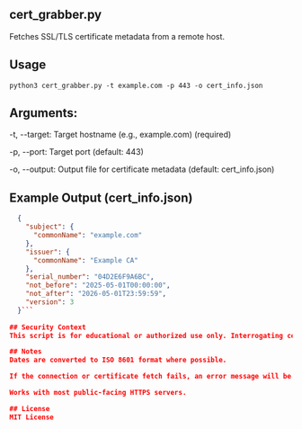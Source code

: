 ## cert_grabber.py
Fetches SSL/TLS certificate metadata from a remote host.

## Usage
```python3 cert_grabber.py -t example.com -p 443 -o cert_info.json```

## Arguments:

-t, --target: Target hostname (e.g., example.com) (required)

-p, --port: Target port (default: 443)

-o, --output: Output file for certificate metadata (default: cert_info.json)

## Example Output (cert_info.json)
```json
  {
    "subject": {
      "commonName": "example.com"
    },
    "issuer": {
      "commonName": "Example CA"
    },
    "serial_number": "04D2E6F9A6BC",
    "not_before": "2025-05-01T00:00:00",
    "not_after": "2026-05-01T23:59:59",
    "version": 3
  }```
  
## Security Context
This script is for educational or authorized use only. Interrogating certificate details from unauthorized systems may violate acceptable use policies.

## Notes
Dates are converted to ISO 8601 format where possible.

If the connection or certificate fetch fails, an error message will be returned in the output JSON.

Works with most public-facing HTTPS servers.

## License
MIT License
